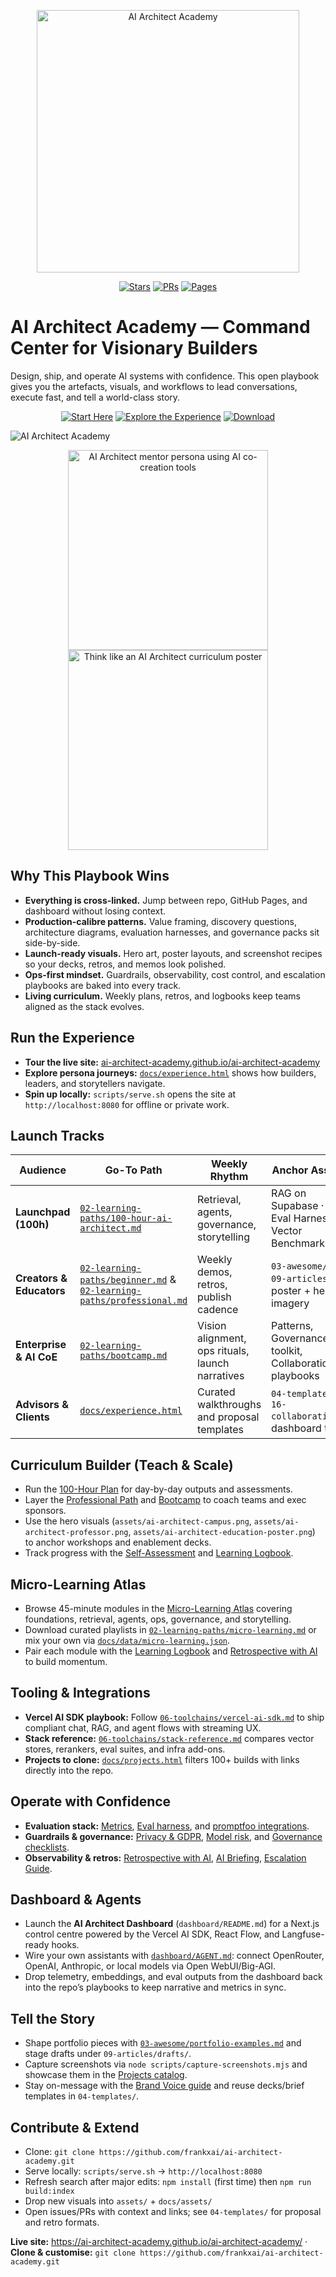 <p align="center"><img src="assets/logo.svg" width="420" alt="AI Architect Academy"></p>

<p align="center">
  <a href="https://github.com/frankxai/ai-architect-academy/stargazers"><img alt="Stars" src="https://img.shields.io/github/stars/frankxai/ai-architect-academy?style=flat-square"></a>
  <a href="https://github.com/frankxai/ai-architect-academy/pulls"><img alt="PRs" src="https://img.shields.io/badge/PRs-welcome-cyan?style=flat-square"></a>
  <a href="https://ai-architect-academy.github.io/ai-architect-academy/"><img alt="Pages" src="https://img.shields.io/badge/Pages-live-green?style=flat-square"></a>
</p>

# AI Architect Academy — Command Center for Visionary Builders

Design, ship, and operate AI systems with confidence. This open playbook gives you the artefacts, visuals, and workflows to lead conversations, execute fast, and tell a world-class story.

<div align="center">
  <a href="START-HERE.md"><img alt="Start Here" src="https://img.shields.io/badge/Start-Now-cyan?style=for-the-badge"></a>
  <a href="docs/experience.html"><img alt="Explore the Experience" src="https://img.shields.io/badge/Explore-Experience-purple?style=for-the-badge"></a>
  <a href="https://github.com/frankxai/ai-architect-academy/archive/refs/heads/main.zip"><img alt="Download" src="https://img.shields.io/badge/Clone-Repo-black?style=for-the-badge"></a>
</div>

![AI Architect Academy](assets/ai-architect-campus.png)

<p align="center">
  <img src="assets/ai-architect-professor.png" alt="AI Architect mentor persona using AI co-creation tools" width="320">
  <img src="assets/ai-architect-education-poster.png" alt="Think like an AI Architect curriculum poster" width="320">
</p>

## Why This Playbook Wins
- **Everything is cross-linked.** Jump between repo, GitHub Pages, and dashboard without losing context.
- **Production-calibre patterns.** Value framing, discovery questions, architecture diagrams, evaluation harnesses, and governance packs sit side-by-side.
- **Launch-ready visuals.** Hero art, poster layouts, and screenshot recipes so your decks, retros, and memos look polished.
- **Ops-first mindset.** Guardrails, observability, cost control, and escalation playbooks are baked into every track.
- **Living curriculum.** Weekly plans, retros, and logbooks keep teams aligned as the stack evolves.

## Run the Experience
- **Tour the live site:** [ai-architect-academy.github.io/ai-architect-academy](https://ai-architect-academy.github.io/ai-architect-academy/)
- **Explore persona journeys:** [`docs/experience.html`](docs/experience.html) shows how builders, leaders, and storytellers navigate.
- **Spin up locally:** `scripts/serve.sh` opens the site at `http://localhost:8080` for offline or private work.

## Launch Tracks
| Audience | Go-To Path | Weekly Rhythm | Anchor Assets |
| --- | --- | --- | --- |
| **Launchpad (100h)** | [`02-learning-paths/100-hour-ai-architect.md`](02-learning-paths/100-hour-ai-architect.md) | Retrieval, agents, governance, storytelling | RAG on Supabase · Eval Harness · Vector Benchmarks |
| **Creators & Educators** | [`02-learning-paths/beginner.md`](02-learning-paths/beginner.md) & [`02-learning-paths/professional.md`](02-learning-paths/professional.md) | Weekly demos, retros, publish cadence | `03-awesome/`, `09-articles/`, poster + hero imagery |
| **Enterprise & AI CoE** | [`02-learning-paths/bootcamp.md`](02-learning-paths/bootcamp.md) | Vision alignment, ops rituals, launch narratives | Patterns, Governance toolkit, Collaboration playbooks |
| **Advisors & Clients** | [`docs/experience.html`](docs/experience.html) | Curated walkthroughs and proposal templates | `04-templates/`, `16-collaboration/`, dashboard tour |

## Curriculum Builder (Teach & Scale)
- Run the [100-Hour Plan](02-learning-paths/100-hour-ai-architect.md) for day-by-day outputs and assessments.
- Layer the [Professional Path](02-learning-paths/professional.md) and [Bootcamp](02-learning-paths/bootcamp.md) to coach teams and exec sponsors.
- Use the hero visuals (`assets/ai-architect-campus.png`, `assets/ai-architect-professor.png`, `assets/ai-architect-education-poster.png`) to anchor workshops and enablement decks.
- Track progress with the [Self-Assessment](02-learning-paths/self-assessment.md) and [Learning Logbook](02-learning-paths/logbook.md).

## Micro-Learning Atlas
- Browse 45-minute modules in the [Micro-Learning Atlas](docs/micro-learning.html) covering foundations, retrieval, agents, ops, governance, and storytelling.
- Download curated playlists in [`02-learning-paths/micro-learning.md`](02-learning-paths/micro-learning.md) or mix your own via [`docs/data/micro-learning.json`](docs/data/micro-learning.json).
- Pair each module with the [Learning Logbook](02-learning-paths/logbook.md) and [Retrospective with AI](15-workflows/retrospective-with-ai.md) to build momentum.

## Tooling & Integrations
- **Vercel AI SDK playbook:** Follow [`06-toolchains/vercel-ai-sdk.md`](06-toolchains/vercel-ai-sdk.md) to ship compliant chat, RAG, and agent flows with streaming UX.
- **Stack reference:** [`06-toolchains/stack-reference.md`](06-toolchains/stack-reference.md) compares vector stores, rerankers, eval suites, and infra add-ons.
- **Projects to clone:** [`docs/projects.html`](docs/projects.html) filters 100+ builds with links directly into the repo.

## Operate with Confidence
- **Evaluation stack:** [Metrics](07-evaluation/metrics.md), [Eval harness](07-evaluation/eval-harness.md), and [promptfoo integrations](05-projects/evals-langfuse.md).
- **Guardrails & governance:** [Privacy & GDPR](08-governance/privacy-gdpr.md), [Model risk](08-governance/model-risk.md), and [Governance checklists](08-governance/checklists.md).
- **Observability & retros:** [Retrospective with AI](15-workflows/retrospective-with-ai.md), [AI Briefing](15-workflows/ai-briefing.md), [Escalation Guide](16-collaboration/escalation-guide.md).

## Dashboard & Agents
- Launch the **AI Architect Dashboard** (`dashboard/README.md`) for a Next.js control centre powered by the Vercel AI SDK, React Flow, and Langfuse-ready hooks.
- Wire your own assistants with [`dashboard/AGENT.md`](dashboard/AGENT.md): connect OpenRouter, OpenAI, Anthropic, or local models via Open WebUI/Big-AGI.
- Drop telemetry, embeddings, and eval outputs from the dashboard back into the repo’s playbooks to keep narrative and metrics in sync.

## Tell the Story
- Shape portfolio pieces with [`03-awesome/portfolio-examples.md`](03-awesome/portfolio-examples.md) and stage drafts under `09-articles/drafts/`.
- Capture screenshots via `node scripts/capture-screenshots.mjs` and showcase them in the [Projects catalog](docs/projects.html).
- Stay on-message with the [Brand Voice guide](BRAND-VOICE.md) and reuse decks/brief templates in `04-templates/`.

## Contribute & Extend
- Clone: `git clone https://github.com/frankxai/ai-architect-academy.git`
- Serve locally: `scripts/serve.sh` → `http://localhost:8080`
- Refresh search after major edits: `npm install` (first time) then `npm run build:index`
- Drop new visuals into `assets/` + `docs/assets/`
- Open issues/PRs with context and links; see `04-templates/` for proposal and retro formats.

**Live site:** https://ai-architect-academy.github.io/ai-architect-academy/ · **Clone & customise:** `git clone https://github.com/frankxai/ai-architect-academy.git`
